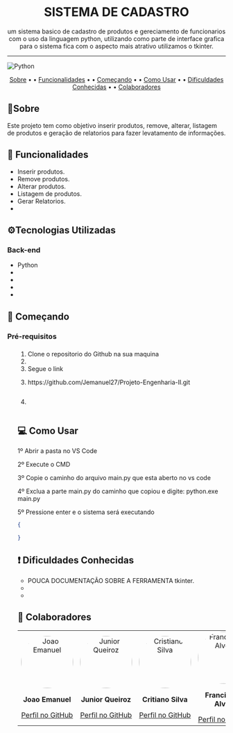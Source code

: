 [Python]: https://img.shields.io/badge/python-%233776AB.svg?style=for-the-badge&logo=python&logoColor=white


<h1 align="center">SISTEMA DE CADASTRO</h1>

<p align="center">um sistema basico de cadastro de produtos e gereciamento de funcionarios com o uso da linguagem python, utilizando como parte de interface grafica para o sistema fica com o aspecto mais atrativo utilizamos o tkinter.


<hr>

![Python]


<p align="center">
  <a href="#about">Sobre</a> • • 
  <a href="#functionalities">Funcionalidades</a> • • 
  <a href="#start">Começando</a> • • 
  <a href="#usage">Como Usar</a> • • 
  <a href="#difficulties">Dificuldades Conhecidas</a> • • 
  <a href="#contributors">Colaboradores</a>
</p>

<h2 id="about">📝Sobre</h2>
Este projeto tem como objetivo inserir produtos, remove, alterar, listagem de produtos e geração de relatorios para fazer levatamento de informações.


<h2 id="functionalities">📌 Funcionalidades</h2>
<ul>
  <li>Inserir produtos.</li>
  <li>Remove produtos.</li>
  <li>Alterar produtos.</li>
  <li>Listagem de produtos.</li>
  <li>Gerar Relatorios.<li>
</ul>

<h2 id="technologies">⚙️Tecnologias Utilizadas</h2>
<h3>Back-end</h3>
<ul>
  <li>Python</li>
  <li></li>
  <li></li>
  <li></li>
  <li></li>
</ul>

<h2 id="inicio">🚀 Começando</h2>

<h3>Pré-requisitos</h3>

<ul>

<h3></h3>
<p></p>

<ol type="1">
  <li>Clone o repositorio do Github na sua maquina<li>
  <li>Segue o link</li>
</ol>



<ol start="3" type="1">
  <li>https://github.com/Jemanuel27/Projeto-Engenharia-II.git</li>
</ol>

```
```

<ol start="4" type="1">
  <li></li>
</ol>

```
```

<p></p>

<h2 id="usage">💻 Como Usar</h2>

<p>1º Abrir a pasta no VS Code</p>
<p>2º Execute o CMD<p>
<p>3º Copie o caminho do arquivo main.py que esta aberto no vs code<p>
<p>4º Exclua a parte main.py do caminho que copiou e digite: python.exe main.py<p>
<p>5º Pressione enter e o sistema será executando<p>


```json
{
    
}
```

<h2 id="difficulties">❗ Dificuldades Conhecidas </h2>
<ul>
  <li>POUCA DOCUMENTAÇÃO SOBRE A FERRAMENTA tkinter.</li>
  <li><li>
</ul>

<h2 id="contributors">🤝 Colaboradores</h2>

<table >
  <tr>
    <td align="center">
      <a href="https://github.com/Jemanuel27">
        <img src="https://avatars.githubusercontent.com/u/87444285?v=4" width="120" alt="Joao Emanuel" style="border-radius: 50%;">
      </a>
      <p><strong>Joao Emanuel</strong></p>
      <a href="https://github.com/Jemanuel27">Perfil no GitHub</a>
    </td>
    <td align="center">
      <a href="https://github.com/JuniorQueiroz99">
        <img src="https://avatars.githubusercontent.com/u/58738268?v=4" width="120" alt="Junior Queiroz" style="border-radius: 50%;">
      </a>
      <p><strong>Junior Queiroz</strong></p>
      <a href="https://github.com/JuniorQueiroz99">Perfil no GitHub</a>
    </td>
    <td align="center">
      <a href="https://github.com/CristianoSilva22">
        <img src="https://avatars.githubusercontent.com/u/114546598?v=4" width="120" alt="Cristiano Silva" style="border-radius: 50%;">
      </a>
      <p><strong>Critiano Silva</strong></p>
      <a href="https://github.com/CristianoSilva22">Perfil no GitHub</a>
    </td>
    <td align="center">
      <a href="https://github.com/FrancinildoAlves">
        <img src="https://avatars.githubusercontent.com/u/150152699?v=4 "width="120" alt="Francinildo Alves" style="border-radius: 50%;">
      </a>
      <p><strong>Francinildo Alves</strong></p>
      <a href="https://github.com/FrancinildoAlves">Perfil no GitHub</a>
    </td>
  </tr>
</table>
